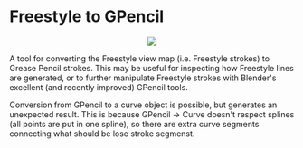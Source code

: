 Freestyle to GPencil 
====================

<p align="center"><img src ="https://rawgit.com/folkertdev/freestyle-gpencil-exporter/master/images/header.png" /></p>

A tool for converting the Freestyle view map (i.e. Freestyle strokes) to Grease Pencil strokes. This may be useful for inspecting how Freestyle lines are generated, or to further manipulate Freestyle strokes with Blender's excellent (and recently improved) GPencil tools. 

Conversion from GPencil to a curve object is possible, but generates an unexpected result. This is because GPencil -> Curve doesn't respect splines (all points are put in one spline), so there are extra curve segments connecting what should be lose stroke segmenst. 
